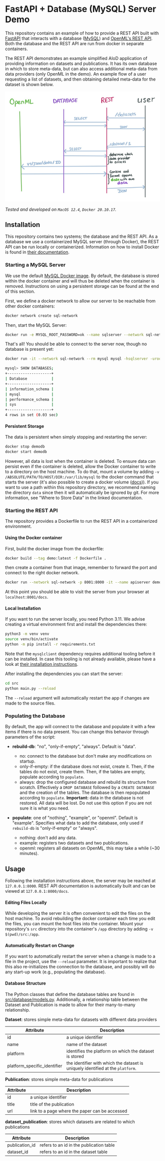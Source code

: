 # FastAPI + Database (MySQL) Server Demo

This repository contains an example of how to provide a REST API built with [FastAPI](https://fastapi.tiangolo.com/)
that interacts with a database ([MySQL](https://hub.docker.com/_/mysql)) and [OpenML's REST API](https://www.openml.org/apis).
Both the database and the REST API are run from docker in separate containers.

The REST API demonstrates an example simplified AIoD application of providing information on datasets and publications.
It has its own database in which to store meta-data, 
but can also access additional meta-data from data providers (only OpenML in the demo).
An example flow of a user requesting a list of datasets, and then obtaining detailed meta-data for the dataset is shown below.

![Flowchart of the program.](flowchart.png)

*Tested and developed on `MacOS 12.4`, `Docker 20.10.17`.*

## Installation
This repository contains two systems; the database and the REST API.
As a database we use a containerized MySQL server (through Docker), the REST API can be run locally or containerized.
Information on how to install Docker is found in [their documentation](https://docs.docker.com/desktop/).

### Starting a MySQL Server 
We use the default [MySQL Docker image](https://hub.docker.com/_/mysql).
By default, the database is stored within the docker container and will thus be deleted when the container is removed.
Instructions on using a persistent storage can be found at the end of this section.

First, we define a docker network to allow our server to be reachable from other docker containers:

```bash
docker network create sql-network
```

Then, start the MySQL Server:
```bash
docker run -e MYSQL_ROOT_PASSWORD=ok --name sqlserver --network sql-network -p 3306:3306 -d mysql
```

That's all! You should be able to connect to the server now, though no database is present yet:

```bash
docker run -it --network sql-network --rm mysql mysql -hsqlserver -uroot -pok
```

```bash
mysql> SHOW DATABASES;
+--------------------+
| Database           |
+--------------------+
| information_schema |
| mysql              |
| performance_schema |
| sys                |
+--------------------+
4 rows in set (0.03 sec)
```

#### Persistent Storage
The data is persistent when simply stopping and restarting the server:

```bash
docker stop demodb
docker start demodb
```

However, all data is lost when the container is deleted.
To ensure data can persist even if the container is deleted, allow the Docker container to write to a directory on the host machine. 
To do that, mount a volume by adding `-v /ABSOLUTE/PATH/TO/HOST/DIR:/var/lib/mysql` to the docker command that starts the server 
(it's also possible to create a docker volume ([docs](https://docs.docker.com/engine/reference/commandline/run/#mount-volume--v---read-only))).
If you want to use a path within this repository directory, we recommend naming the directory `data` since then it will automatically be ignored by git.
For more information, see "Where to Store Data" in the linked documentation.

### Starting the REST API
The repository provides a Dockerfile to run the REST API in a containerized environment.

#### Using the Docker container
First, build the docker image from the dockerfile:

```bash
docker build --tag demo:latest -f Dockerfile .
```
then create a container from that image, remember to forward the port and connect to the right docker network.

```bash
docker run --network sql-network -p 8001:8000 -it --name apiserver demo
```

At this point you should be able to visit the server from your browser at `localhost:8001/docs`.

#### Local Installation
If you want to run the server locally, you need Python 3.11.
We advise creating a virtual environment first and install the dependencies there:
```bash
python3 -m venv venv
source venv/bin/activate
python -m pip install -r requirements.txt
```
Note that the `mysqlclient` dependency requires additional tooling before it can be installed.
In case this tooling is not already available, please have a look at [their installation instructions](https://github.com/PyMySQL/mysqlclient#install).

After installing the dependencies you can start the server:
```bash
cd src
python main.py --reload
```

The `--reload` argument will automatically restart the app if changes are made to the source files.

### Populating the Database
By default, the app will connect to the database and populate it with a few items if there is no data present.
You can change this behavior through parameters of the script:

 * **rebuild-db**: "no", "only-if-empty", "always". Default is "data".
   * no: connect to the database but don't make any modifications on startup.
   * only-if-empty: if the database does not exist, create it. Then, if the tables do not exist, create them. 
     Then, if the tables are empty, populate according to `populate`.
   * always: drop the configured database and rebuild its structure from scratch.
     Effectively a `DROP DATABASE` followed by a `CREATE DATABASE` and the creation of the tables.
     The database is then repopulated according to `populate`.
     **Important:** data in the database is not restored. All data will be lost. Do not use this option
     if you are not sure it is what you need.
   
* **populate**: one of "nothing", "example", or "openml". Default is "example".
    Specifies what data to add the database, only used if `rebuild-db` is "only-if-empty" or "always".
   * nothing: don't add any data.
   * example: registers two datasets and two publications.
   * openml: registers all datasets on OpenML, this may take a while (~30 minutes).


## Usage
Following the installation instructions above, the server may be reached at `127.0.0.1:8000`.
REST API documentation is automatically built and can be viewed at `127.0.0.1:8000/docs`.

#### Editing Files Locally
While developing the server it is often convenient to edit the files on the host machine.
To avoid rebuilding the docker container each time you edit the files, you can mount the host files into the container. 
Mount your repository's `src` directory into the container's `/app` directory by adding `-v $(pwd)/src:/app`.

#### Automatically Restart on Change
If you want to automatically restart the server when a change is made to a file in the project, use the `--reload` parameter.
It is important to realize that this also re-initializes the connection to the database, and possibly will do any start-up work (e.g., populating the database).

#### Database Structure
The Python classes that define the database tables are found in [src/database/models.py](src/database/models.py).
Additionally, a relationship table between the Dataset and Publication is made to allow for their many-to-many relationship.

**Dataset**: stores simple meta-data for datasets with different data providers

| Attribute                    | Description                                                                     |
|------------------------------|---------------------------------------------------------------------------------|
 | id                           | a unique identifier                                                             |
| name                         | name of the dataset                                                             |
 | platform                     | identifies the platform on which the dataset is stored                          |
 | platform_specific_identifier | the identifier with which the dataset is uniquely identified at the `platform`. |


**Publication**: stores simple meta-data for publications

| Attribute                    | Description                                                                     |
|------------------------------|---------------------------------------------------------------------------------|
 | id                           | a unique identifier                                                             |
| title                        | title of the publication                                                        |
 | url                          | link to a page where the paper can be accessed                                  |
 
**dataset_publication**: stores which datasets are related to which publications

| Attribute      | Description                                    |
|----------------|------------------------------------------------|
 | publication_id | refers to an id in the publication table       |
| dataset_id     | refers to an id in the dataset table           |
 